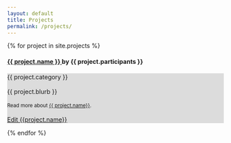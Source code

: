 ```yaml
---
layout: default
title: Projects
permalink: /projects/
---
```

<style>
.background {
    background: gainsboro;
}
</style>

<div class="research-wrapper">
  {% for project in site.projects %}
     <h4> <a href="#" class="toggle"> {{ project.name }} </a> by {{ project.participants }}</h4>
        <div class="contents">
        <p class="background">
           {{ project.category }} <br><br>
           {{ project.blurb }} <br><br>
       <small>Read more about <a href="{{ project.permalink }}">{{ project.name}}</a>. </small><br><br>
       <a href="https://github.com/systemslab/systemslab.github.io/edit/master/{{project.path}}" target="_blank"> Edit {{project.name}}</a>
        </p>
        </div>
  {% endfor %}
</div>
